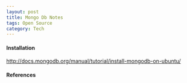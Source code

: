 ```yaml
---
layout: post
title: Mongo Db Notes
tags: Open Source
category: Tech
---
```


#### Installation ####

http://docs.mongodb.org/manual/tutorial/install-mongodb-on-ubuntu/

#### References ####

